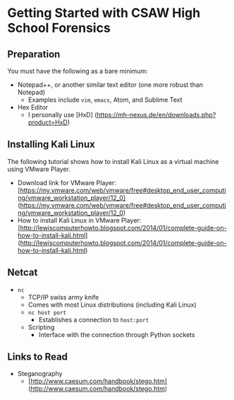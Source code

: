 # Getting Started with CSAW High School Forensics

## Preparation
You must have the following as a bare minimum:

  * Notepad++, or another similar text editor (one more robust than Notepad)
    * Examples include ``vim``, ``emacs``, Atom, and Sublime Text
  * Hex Editor
    * I personally use [HxD] (https://mh-nexus.de/en/downloads.php?product=HxD)

## Installing Kali Linux
The following tutorial shows how to install Kali Linux as a virtual machine using VMware Player. <br />

* Download link for VMware Player: [https://my.vmware.com/web/vmware/free#desktop_end_user_computing/vmware_workstation_player/12_0] (https://my.vmware.com/web/vmware/free#desktop_end_user_computing/vmware_workstation_player/12_0)
* How to install Kali Linux in VMware Player: [http://lewiscomputerhowto.blogspot.com/2014/01/complete-guide-on-how-to-install-kali.html] (http://lewiscomputerhowto.blogspot.com/2014/01/complete-guide-on-how-to-install-kali.html)



## Netcat
* ``nc``
  * TCP/IP swiss army knife
  * Comes with most Linux distributions (including Kali Linux)
  * ``nc host port``
    * Establishes a connection to ``host:port``
  * Scripting
    * Interface with the connection through Python sockets

## Links to Read
* Steganography
  * [http://www.caesum.com/handbook/stego.htm] (http://www.caesum.com/handbook/stego.htm)

